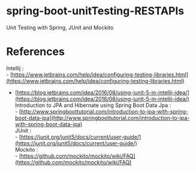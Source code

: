 # spring-boot-unitTesting-RESTAPIs
Unit Testing with Spring, JUnit and Mockito

# References
Intellij : <br/> - [https://www.jetbrains.com/help/idea/configuring-testing-libraries.html](https://www.jetbrains.com/help/idea/configuring-testing-libraries.html)
- [https://blog.jetbrains.com/idea/2016/08/using-junit-5-in-intellij-idea/](https://blog.jetbrains.com/idea/2016/08/using-junit-5-in-intellij-idea/)<br/>
Introduction to JPA and Hibernate using Spring Boot Data Jpa :<br/> - [http://www.springboottutorial.com/introduction-to-jpa-with-spring-boot-data-jpa](http://www.springboottutorial.com/introduction-to-jpa-with-spring-boot-data-jpa)<br/>
JUnit  :<br/>- [https://junit.org/junit5/docs/current/user-guide/](https://junit.org/junit5/docs/current/user-guide/) <br/>
Mockito :<br/>- [https://github.com/mockito/mockito/wiki/FAQ](https://github.com/mockito/mockito/wiki/FAQ) <br/>
